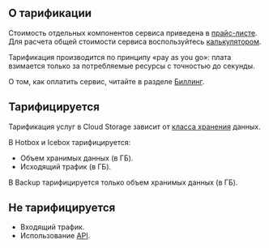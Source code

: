 ## О тарификации

Стоимость отдельных компонентов сервиса приведена в [прайс-листе](https://cloud.vk.com/pricelist). Для расчета общей стоимости сервиса воспользуйтесь [калькулятором](https://cloud.vk.com/pricing).

Тарификация производится по принципу «pay as you go»: плата взимается только за потребляемые ресурсы с точностью до секунды.

О том, как оплатить сервис, читайте в разделе [Биллинг](/ru/additionals/billing).

## Тарифицируется

Тарификация услуг в Cloud Storage зависит от [класса хранения](../concepts/intro#klassy_hraneniya_baketa) данных.

В Hotbox и Icebox тарифицируется:

- Объем хранимых данных (в ГБ).
- Исходящий трафик (в ГБ).

В Backup тарифицируется только объем хранимых данных (в ГБ).

## Не тарифицируется

- Входящий трафик.
- Использование [API](../concepts/about-s3-api/).
